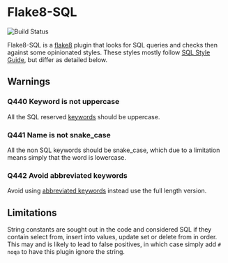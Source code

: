 # Flake8-SQL

![Build Status](https://travis-ci.org/pgjones/flake8-sql.png?branch=master)

Flake8-SQL is a [flake8](http://flake8.readthedocs.org/en/latest/)
plugin that looks for SQL queries and checks then against some
opinionated styles. These styles mostly follow [SQL Style
Guide](http://www.sqlstyle.guide/), but differ as detailed below.

## Warnings

### Q440 Keyword is not uppercase

All the SQL reserved
[keywords](https://github.com/PyCQA/flake8-import-order/blob/master/flake8_sql/keywords.py)
should be uppercase.

### Q441 Name is not snake_case

All the non SQL keywords should be snake_case, which due to a
limitation means simply that the word is lowercase.

### Q442 Avoid abbreviated keywords

Avoid using [abbreviated
keywords](https://github.com/PyCQA/flake8-import-order/blob/master/flake8_sql/keywords.py)
instead use the full length version.

## Limitations

String constants are sought out in the code and considered SQL if they
contain select from, insert into values, update set or delete from in
order. This may and is likely to lead to false positives, in which
case simply add `# noqa` to have this plugin ignore the string.
